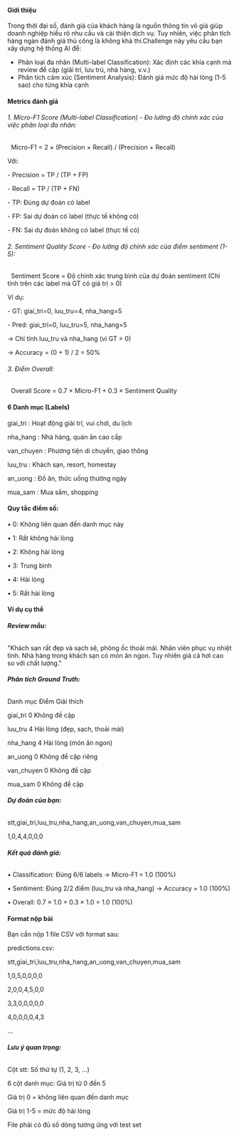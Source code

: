 #### **Giới thiệu**

Trong thời đại số, đánh giá của khách hàng là nguồn thông tin vô giá giúp doanh nghiệp hiểu rõ nhu cầu và cải thiện dịch vụ. Tuy nhiên, việc phân tích hàng ngàn đánh giá thủ công là không khả thi.Challenge này yêu cầu bạn xây dựng hệ thống AI để:

* Phân loại đa nhãn (Multi-label Classification): Xác định các khía cạnh mà review đề cập (giải trí, lưu trú, nhà hàng, v.v.)
* Phân tích cảm xúc (Sentiment Analysis): Đánh giá mức độ hài lòng (1-5 sao) cho từng khía cạnh



#### **Metrics đánh giá**

###### 1\. Micro-F1 Score (Multi-label Classification) - Đo lường độ chính xác của việc phân loại đa nhãn:

 			Micro-F1 = 2 × (Precision × Recall) / (Precision + Recall)



Với:

\- Precision = TP / (TP + FP)

\- Recall = TP / (TP + FN)

\- TP: Đúng dự đoán có label

\- FP: Sai dự đoán có label (thực tế không có)

\- FN: Sai dự đoán không có label (thực tế có)

###### 2\. Sentiment Quality Score - Đo lường độ chính xác của điểm sentiment (1-5):

 		Sentiment Score = Độ chính xác trung bình của dự đoán sentiment  (Chỉ tính trên các label mà GT có giá trị > 0)



Ví dụ:

\- GT: giai\_tri=0, luu\_tru=4, nha\_hang=5

\- Pred: giai\_tri=0, luu\_tru=5, nha\_hang=5

→ Chỉ tính luu\_tru và nha\_hang (vì GT > 0)

→ Accuracy = (0 + 1) / 2 = 50%



###### 3\. Điểm Overall:

 				Overall Score = 0.7 × Micro-F1 + 0.3 × Sentiment Quality

#### 

#### **6 Danh mục (Labels)**

giai\_tri : Hoạt động giải trí, vui chơi, du lịch

nha\_hang : Nhà hàng, quán ăn cao cấp

van\_chuyen : Phương tiện di chuyển, giao thông

luu\_tru : Khách sạn, resort, homestay

an\_uong : Đồ ăn, thức uống thường ngày

mua\_sam : Mua sắm, shopping



#### **Quy tắc điểm số:**

• 0: Không liên quan đến danh mục này

• 1: Rất không hài lòng

• 2: Không hài lòng

• 3: Trung bình

• 4: Hài lòng

• 5: Rất hài lòng



#### **Ví dụ cụ thể**

###### **Review mẫu:**

"Khách sạn rất đẹp và sạch sẽ, phòng ốc thoải mái. Nhân viên phục vụ nhiệt tình. Nhà hàng trong khách sạn có món ăn ngon. Tuy nhiên giá cả hơi cao so với chất lượng."



###### **Phân tích Ground Truth:**

Danh mục	Điểm	Giải thích

giai\_tri	0	Không đề cập

luu\_tru	4	Hài lòng (đẹp, sạch, thoải mái)

nha\_hang	4	Hài lòng (món ăn ngon)

an\_uong	0	Không đề cập riêng

van\_chuyen	0	Không đề cập

mua\_sam	0	Không đề cập



###### **Dự đoán của bạn:**

stt,giai\_tri,luu\_tru,nha\_hang,an\_uong,van\_chuyen,mua\_sam

1,0,4,4,0,0,0



###### **Kết quả đánh giá:**

• Classification: Đúng 6/6 labels → Micro-F1 = 1.0 (100%)

• Sentiment: Đúng 2/2 điểm (luu\_tru và nha\_hang) → Accuracy = 1.0 (100%)

• Overall: 0.7 × 1.0 + 0.3 × 1.0 = 1.0 (100%)



#### **Format nộp bài**

Bạn cần nộp 1 file CSV với format sau: 

predictions.csv:

stt,giai\_tri,luu\_tru,nha\_hang,an\_uong,van\_chuyen,mua\_sam

1,0,5,0,0,0,0

2,0,0,4,5,0,0

3,3,0,0,0,0,0

4,0,0,0,0,4,3

...



###### **Lưu ý quan trọng:**

Cột stt: Số thứ tự (1, 2, 3, ...)

6 cột danh mục: Giá trị từ 0 đến 5

Giá trị 0 = không liên quan đến danh mục

Giá trị 1-5 = mức độ hài lòng

File phải có đủ số dòng tương ứng với test set

